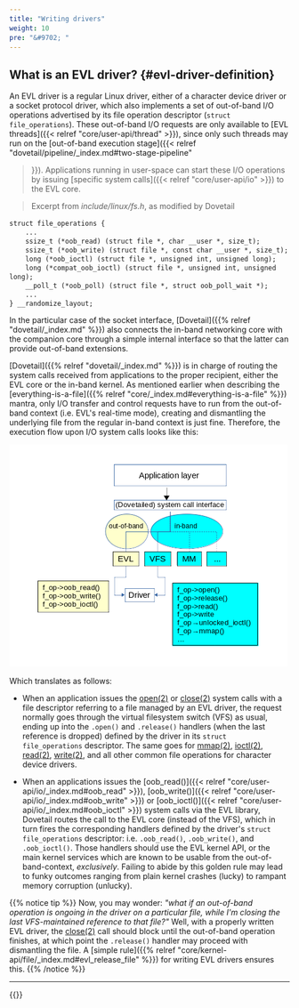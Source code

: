 ```yaml
---
title: "Writing drivers"
weight: 10
pre: "&#9702; "
---
```


## What is an EVL driver? {#evl-driver-definition}

An EVL driver is a regular Linux driver, either of a character device
driver or a socket protocol driver, which also implements a set of
out-of-band I/O operations advertised by its file operation descriptor
(`struct file_operations`). These out-of-band I/O requests are only
available to [EVL threads]({{< relref "core/user-api/thread" >}}),
since only such threads may run on the [out-of-band execution
stage]({{< relref "dovetail/pipeline/_index.md#two-stage-pipeline"
>}}). Applications running in user-space can start these I/O
operations by issuing [specific system calls]({{< relref
"core/user-api/io" >}}) to the EVL core.

> Excerpt from _include/linux/fs.h_, as modified by Dovetail
```
struct file_operations {
	...
	ssize_t (*oob_read) (struct file *, char __user *, size_t);
	ssize_t (*oob_write) (struct file *, const char __user *, size_t);
	long (*oob_ioctl) (struct file *, unsigned int, unsigned long);
	long (*compat_oob_ioctl) (struct file *, unsigned int, unsigned long);
	__poll_t (*oob_poll) (struct file *, struct oob_poll_wait *);
	...
} __randomize_layout;
```

In the particular case of the socket interface, [Dovetail]({{% relref
"dovetail/_index.md" %}}) also connects the in-band networking core
with the companion core through a simple internal interface so that
the latter can provide out-of-band extensions.

[Dovetail]({{% relref "dovetail/_index.md" %}}) is in charge of
routing the system calls received from applications to the proper
recipient, either the EVL core or the in-band kernel.  As mentioned
earlier when describing the [everything-is-a-file]({{% relref
"core/_index.md#everything-is-a-file" %}}) mantra, only I/O transfer
and control requests have to run from the out-of-band context
(i.e. EVL's real-time mode), creating and dismantling the underlying
file from the regular in-band context is just fine. Therefore, the
execution flow upon I/O system calls looks like this:

![Alt text](/images/oob_calls.png "Out-of-band I/O handling")

Which translates as follows:

- When an application issues the
  [open(2)](http://man7.org/linux/man-pages/man2/open.2.html) or
  [close(2)](http://man7.org/linux/man-pages/man2/close.2.html) system
  calls with a file descriptor referring to a file managed by an EVL
  driver, the request normally goes through the virtual filesystem
  switch (VFS) as usual, ending up into the `.open()` and `.release()`
  handlers (when the last reference is dropped) defined by the driver
  in its `struct file_operations` descriptor. The same goes for
  [mmap(2)](http://man7.org/linux/man-pages/man2/mmap.2.html),
  [ioctl(2)](http://man7.org/linux/man-pages/man2/ioctl.2.html),
  [read(2)](http://man7.org/linux/man-pages/man2/read.2.html),
  [write(2)](http://man7.org/linux/man-pages/man2/write.2.html), and
  all other common file operations for character device drivers.

- When an applications issues the [oob_read()]({{< relref
  "core/user-api/io/_index.md#oob_read" >}}), [oob_write()]({{< relref
  "core/user-api/io/_index.md#oob_write" >}}) or [oob_ioctl()]({{<
  relref "core/user-api/io/_index.md#oob_ioctl" >}}) system calls via
  the EVL library, Dovetail routes the call to the EVL core (instead
  of the VFS), which in turn fires the corresponding handlers defined
  by the driver's `struct file_operations` descriptor: i.e.
  `.oob_read()`, `.oob_write()`, and `.oob_ioctl()`. Those handlers
  should use the EVL kernel API, or the main kernel services which are
  known to be usable from the out-of-band-context,
  _exclusively_. Failing to abide by this golden rule may lead to
  funky outcomes ranging from plain kernel crashes (lucky) to rampant
  memory corruption (unlucky).

{{% notice tip %}}
Now, you may wonder: _"what if an out-of-band operation is ongoing in
the driver on a particular file, while I'm closing the last
VFS-maintained reference to that file?"_ Well, with a properly written
EVL driver, the
[close(2)](http://man7.org/linux/man-pages/man2/close.2.html) call
should block until the out-of-band operation finishes, at which point
the `.release()` handler may proceed with dismantling the file. A
[simple rule]({{% relref
"core/kernel-api/file/_index.md#evl_release_file" %}}) for writing EVL
drivers ensures this.
{{% /notice %}}

---

{{<lastmodified>}}
